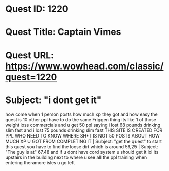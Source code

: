 # Quest ID: 1220
# Quest Title: Captain Vimes
# Quest URL: https://www.wowhead.com/classic/quest=1220
# Subject: "i dont get it"
how come when 1 person posts how much xp they got and how easy the quest is 10 other ppl have to do the same Friggen thing its like 1 of those weight loss commercials and u get 50 ppl saying i lost 68 pounds drinking slim fast and i lost 75 pounds drinking slim fast THIS SITE IS CREATED FOR PPL WHO NEED TO KNOW WHERE SH*T IS NOT 50 POSTS ABOUT HOW MUCH XP U GOT FROM COMPLETING IT | Subject: "get the quest"
to start this quest you have to find the loose dirt which is around 56,25 | Subject: "The guy is at"
67.48 and if u dont have cord system u should get it lol its upstairs in the building next to where u see all the ppl training when entering theramore isles u go left